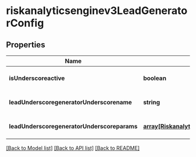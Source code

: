 # riskanalyticsenginev3LeadGeneratorConfig

## Properties
Name | Type | Description | Notes
------------ | ------------- | ------------- | -------------
**isUnderscoreactive** | **boolean** |  | [optional] [default to null]
**leadUnderscoregeneratorUnderscorename** | **string** |  | [optional] [default to null]
**leadUnderscoregeneratorUnderscoreparams** | [**array[Riskanalyticsenginev3LeadGeneratorConfigParamValue]**](Riskanalyticsenginev3LeadGeneratorConfigParamValue.md) |  | [optional] [default to null]

[[Back to Model list]](../README.md#documentation-for-models) [[Back to API list]](../README.md#documentation-for-api-endpoints) [[Back to README]](../README.md)


